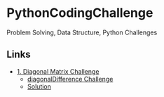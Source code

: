 # PythonCodingChallenge
Problem Solving, Data Structure, Python Challenges


## Links  
<!-- TOC -->
- [1. Diagonal Matrix Challenge]()   
    - [diagonalDifference Challenge](https://www.hackerrank.com/challenges/diagonal-difference/problem)  
    - [Solution](https://github.com/mbayedione10/PythonCodingChallenge/blob/master/diagonalDifference.py)
<!-- /TOC -->

